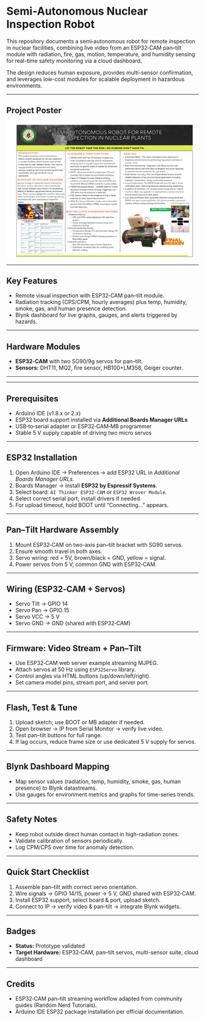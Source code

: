 # Semi-Autonomous Nuclear Inspection Robot

This repository documents a semi‑autonomous robot for remote inspection in nuclear facilities, combining live video from an ESP32‑CAM pan–tilt module with radiation, fire, gas, motion, temperature, and humidity sensing for real-time safety monitoring via a cloud dashboard.  

The design reduces human exposure, provides multi-sensor confirmation, and leverages low-cost modules for scalable deployment in hazardous environments.

---

<p align=center>
  
  ## Project Poster
  
</p>

![Scientific Research Poster](https://github.com/ArijitDutta96395/Nuclear_Plant_Monitoring_Bot/raw/main/Scientific%20Research%20Poster%20(1).png)

---

## Key Features

- Remote visual inspection with ESP32‑CAM pan–tilt module.  
- Radiation tracking (CPS/CPM, hourly averages) plus temp, humidity, smoke, gas, and human presence detection.  
- Blynk dashboard for live graphs, gauges, and alerts triggered by hazards.  

---

## Hardware Modules

- **ESP32‑CAM** with two SG90/9g servos for pan–tilt.  
- **Sensors:** DHT11, MQ2, fire sensor, HB100+LM358, Geiger counter.  

---

---

## Prerequisites

- Arduino IDE (v1.8.x or 2.x)  
- ESP32 board support installed via **Additional Boards Manager URLs**  
- USB‑to‑serial adapter or ESP32‑CAM‑MB programmer  
- Stable 5 V supply capable of driving two micro servos  

---

## ESP32 Installation

1. Open Arduino IDE → Preferences → add ESP32 URL in *Additional Boards Manager URLs*.  
2. Boards Manager → install **ESP32 by Espressif Systems**.  
3. Select board: `AI Thinker ESP32-CAM` or `ESP32 Wrover Module`.  
4. Select correct serial port; install drivers if needed.  
5. For upload timeout, hold BOOT until “Connecting…” appears.  

---

## Pan–Tilt Hardware Assembly

1. Mount ESP32‑CAM on two-axis pan–tilt bracket with SG90 servos.  
2. Ensure smooth travel in both axes.  
3. Servo wiring: red = 5V, brown/black = GND, yellow = signal.  
4. Power servos from 5 V, common GND with ESP32‑CAM.  

---

## Wiring (ESP32‑CAM + Servos)

- Servo Tilt → GPIO 14  
- Servo Pan → GPIO 15  
- Servo VCC → 5 V  
- Servo GND → GND (shared with ESP32‑CAM)  

---

## Firmware: Video Stream + Pan–Tilt

- Use ESP32‑CAM web server example streaming MJPEG.  
- Attach servos at 50 Hz using `ESP32Servo` library.  
- Control angles via HTML buttons (up/down/left/right).  
- Set camera model pins, stream port, and server port.  

---

## Flash, Test & Tune

1. Upload sketch; use BOOT or MB adapter if needed.  
2. Open browser → IP from Serial Monitor → verify live video.  
3. Test pan–tilt buttons for full range.  
4. If lag occurs, reduce frame size or use dedicated 5 V supply for servos.  

---

## Blynk Dashboard Mapping

- Map sensor values (radiation, temp, humidity, smoke, gas, human presence) to Blynk datastreams.  
- Use gauges for environment metrics and graphs for time-series trends.  

---

## Safety Notes

- Keep robot outside direct human contact in high-radiation zones.  
- Validate calibration of sensors periodically.  
- Log CPM/CPS over time for anomaly detection.  

---

## Quick Start Checklist

1. Assemble pan–tilt with correct servo orientation.  
2. Wire signals → GPIO 14/15, power → 5 V, GND shared with ESP32‑CAM.  
3. Install ESP32 support, select board & port, upload sketch.  
4. Connect to IP → verify video & pan–tilt → integrate Blynk widgets.  

---

## Badges

- **Status:** Prototype validated  
- **Target Hardware:** ESP32‑CAM, pan–tilt servos, multi-sensor suite, cloud dashboard  

---

## Credits

- ESP32‑CAM pan–tilt streaming workflow adapted from community guides (Random Nerd Tutorials).  
- Arduino IDE ESP32 package installation per official documentation.


